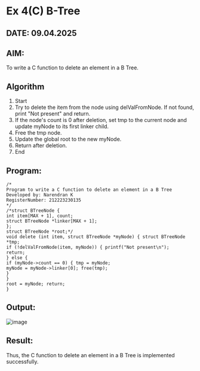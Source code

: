 # Ex 4(C) B-Tree
## DATE: 09.04.2025
## AIM:
To write a C function to delete an element in a B Tree.
## Algorithm
1. Start
2. Try to delete the item from the node using delValFromNode. If not found, print "Not present" and return.
3. If the node's count is 0 after deletion, set tmp to the current node and update myNode to its first linker child.
4. Free the tmp node.
5. Update the global root to the new myNode.
6. Return after deletion.
7. End 

## Program:
```
/*
Program to write a C function to delete an element in a B Tree
Developed by: Narendran K
RegisterNumber: 212223230135
*/
/*struct BTreeNode {
int item[MAX + 1], count;
struct BTreeNode *linker[MAX + 1];
};
struct BTreeNode *root;*/
void delete (int item, struct BTreeNode *myNode) { struct BTreeNode *tmp;
if (!delValFromNode(item, myNode)) { printf("Not present\n");
return;
} else {
if (myNode->count == 0) { tmp = myNode;
myNode = myNode->linker[0]; free(tmp);
}
}
root = myNode; return;
}
```

## Output:
![image](https://github.com/user-attachments/assets/9e1f8ff3-ebb0-4ff4-9f75-6b34783d9d13)



## Result:
Thus, the C function to delete an element in a B Tree is implemented successfully.
